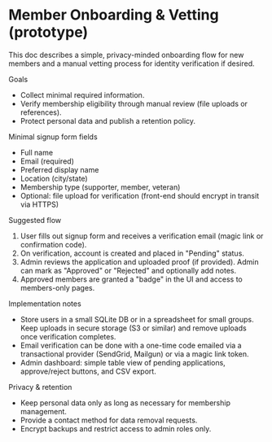 # Member Onboarding & Vetting (prototype)

This doc describes a simple, privacy-minded onboarding flow for new members and a manual vetting process for identity verification if desired.

Goals

- Collect minimal required information.
- Verify membership eligibility through manual review (file uploads or references).
- Protect personal data and publish a retention policy.

Minimal signup form fields

- Full name
- Email (required)
- Preferred display name
- Location (city/state)
- Membership type (supporter, member, veteran)
- Optional: file upload for verification (front-end should encrypt in transit via HTTPS)

Suggested flow

1. User fills out signup form and receives a verification email (magic link or confirmation code).
2. On verification, account is created and placed in "Pending" status.
3. Admin reviews the application and uploaded proof (if provided). Admin can mark as "Approved" or "Rejected" and optionally add notes.
4. Approved members are granted a "badge" in the UI and access to members-only pages.

Implementation notes

- Store users in a small SQLite DB or in a spreadsheet for small groups. Keep uploads in secure storage (S3 or similar) and remove uploads once verification completes.
- Email verification can be done with a one-time code emailed via a transactional provider (SendGrid, Mailgun) or via a magic link token.
- Admin dashboard: simple table view of pending applications, approve/reject buttons, and CSV export.

Privacy & retention

- Keep personal data only as long as necessary for membership management.
- Provide a contact method for data removal requests.
- Encrypt backups and restrict access to admin roles only.
